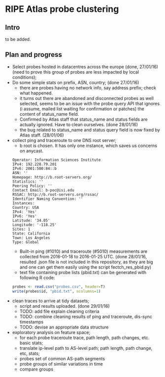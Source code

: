# RIPE Atlas probe clustering
## Intro
to be added.
## Plan and progress
- Select probes hosted in datacentres across the europe (done, 27/01/16) (need to prove this group of probes are less impacted by local conditions);
- Do some simple stats on prefix, ASN, country; (done 27/01/16)
  - there are probes having no network info, say address prefix; check what happened.
  - it turns out there are abandoned and disconnected probes as well selected, seems to be an issue with the probe query API that ignores (i assume, mailed list waiting for confirmation or patches) the content of status_name field.
  - Confirmed by Atlas staff that status_name and status fields are actually ignored. Have to clean ourselves. (done 28/01/16)
  - the bug related to status_name and status query field is now fixed by Atlas staff. (28/01/06)
- collect ping and traceroute to one DNS root server;
  - b root is chosen. It has only one instance, which saves us concerns on anycast.
  ```
  Operator: Information Sciences Institute
  IPv4: 192.228.79.201
  IPv6: 2001:500:84::b
  ASN: ''
  Homepage: http://b.root-servers.org/
  Statistics: ''
  Peering Policy: ''
  Contact Email: b-poc@isi.edu
  RSSAC: http://b.root-servers.org/rssac/
  Identifier Naming Convention: ''
  Instances:
  Country: USA
  IPv4: 'Yes'
  IPv6: 'Yes'
  Latitude: '34.05'
  Longitude: '-118.25'
  Sites: 1
  State: California
  Town: Los Angeles
  Type: Global
  ```
  - Built-in ping (\#1010) and traceroute (\#5010) measurements are collected from 2016-01-18 to 2016-01-25 UTC. (done 28/01/16, resulted .json file is not included in this repository, as they are big and one can get them easily using the script fectch_res_pbid.py)
  - text file containing probe lists (pbid.txt) can be generated with following R code:
  ```R
  probes <- read.csv("probes.csv", header=T)
  write(probes$id, "pbid.txt", ncolumns=1)
  ```
- clean traces to arrive at tidy datasets;
  - script and results uploaded. (done 29/01/16)
  - TODO: add file explain cleaning criteria
  - TODO: combine cleaning results of ping and traceroute, dis-sync timestamps
  - TODO: devise an appropriate data structure
- exploratory analysis on feature space;
  - for each probe traceroute trace, path length, path changes, etc. basic stats;
  - translate ip-level path to AS-level path; path length, path change, etc, stats;
  - probes set of common AS-path segments
  - probe groups of similar variations in time
  - compare groups
